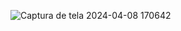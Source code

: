 ![Captura de tela 2024-04-08 170642](https://github.com/WeldonPereira/Relogio-Digital/assets/144624798/6da1e27a-0abe-471d-bc79-0daf2ca86539)
